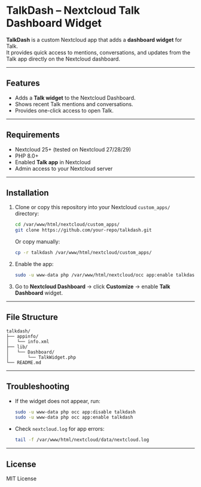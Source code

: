 # TalkDash – Nextcloud Talk Dashboard Widget

**TalkDash** is a custom Nextcloud app that adds a **dashboard widget** for Talk.  
It provides quick access to mentions, conversations, and updates from the Talk app directly on the Nextcloud dashboard.

---

## Features
- Adds a **Talk widget** to the Nextcloud Dashboard.
- Shows recent Talk mentions and conversations.
- Provides one-click access to open Talk.

---

## Requirements
- Nextcloud 25+ (tested on Nextcloud 27/28/29)
- PHP 8.0+
- Enabled **Talk app** in Nextcloud
- Admin access to your Nextcloud server

---

## Installation
1. Clone or copy this repository into your Nextcloud `custom_apps/` directory:
   ```bash
   cd /var/www/html/nextcloud/custom_apps/
   git clone https://github.com/your-repo/talkdash.git
   ```
   Or copy manually:
   ```bash
   cp -r talkdash /var/www/html/nextcloud/custom_apps/
   ```

2. Enable the app:
   ```bash
   sudo -u www-data php /var/www/html/nextcloud/occ app:enable talkdash
   ```

3. Go to **Nextcloud Dashboard** → click **Customize** → enable **Talk Dashboard** widget.

---

## File Structure
```
talkdash/
├── appinfo/
│   └── info.xml
├── lib/
│   └── Dashboard/
│       └── TalkWidget.php
└── README.md
```

---

## Troubleshooting
- If the widget does not appear, run:
  ```bash
  sudo -u www-data php occ app:disable talkdash
  sudo -u www-data php occ app:enable talkdash
  ```
- Check `nextcloud.log` for app errors:
  ```bash
  tail -f /var/www/html/nextcloud/data/nextcloud.log
  ```

---

## License
MIT License
